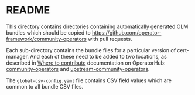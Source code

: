 # README

This directory contains directories containing automatically generated OLM bundles
which should be copied to https://github.com/operator-framework/community-operators with pull requests.

Each sub-directory contains the bundle files for a particular version of cert-manager.
And each of these need to be added to two locations, as described in [Where to contribute][] documentation on OperatorHub:
[community-operators][] and [upstream-community-operators][].

[Where to contribute]: https://operator-framework.github.io/community-operators/contributing-where-to/
[community-operators]: https://github.com/operator-framework/community-operators/tree/master/community-operators
[upstream-community-operators]: https://github.com/operator-framework/community-operators/tree/master/upstream-community-operators

The `global-csv-config.yaml` file contains CSV field values which are common to all bundle CSV files.
